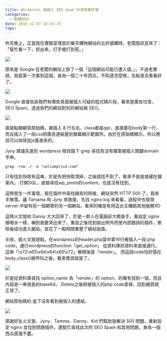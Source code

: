 ```yaml
---
title: Wordpress 被植入 SEO Spam 的清除事件簿
categories:
  - 軟體研討
date: 2016-12-07 10:55:19
tags:
---
```

<!-- more -->
昨天晚上，正當我在實驗室埋首於樂天購物網站的五折搶購時，老闆發訊息來了：「幫忙看一下，抓出來，打手槍打到死。」

![](https://imgur.com/6Uh2Mci.jpg)

原來是 Google 在老闆的網站上掛了一個「這個網站可能已遭入侵。」，不過老實說，我是第一次看到這個，身為一個二十年西瓜，不知道怎麼做，先點進去看看好了。

![](https://imgur.com/xB6mA7S.jpg)

Google 直接告訴我們有哪些頁面被插入可疑的程式碼片段，看來是廣告垃圾，SEO Spam，透過我們的網站對別的網站做 SEO。

![](https://imgur.com/cbCp8Vv.jpg)

直接點開網頁原始碼，被插入 8 行左右，class都是qpr，直接塞在body第一行，而且插入了一段css把廣告連結塞到螢幕顯示範圍外。由於在原始碼顯示，所以應該可以排除從js塞進來的。

Jyny 建議先進到 wordpress 根目錄下 grep 尋找有沒有檔案被插入關鍵domain字串。

```Console=
grep -rnw ./ -e "valiumprice.com"
```

只有找到快取有這串，於是先把快取清掉，之後就找不到了，看來不是直接藏在檔案內。
打開SQL，直接尋找wp_posts的content，也是沒有找到。

這時發生一件事情，我在插件中尋找線索的時候，網站突然 HTTP 500 了，我束手無策。讓 Tamama 和 Jyny 來救援，先找 nginx log 來看看，過程中也發現 server 中留有前一個網管的另一個網站，看來的確是有用這台主機跑其他服務XD

這時火文狼和 Danny 大大回來了，於是一群人在電腦前大顯身手，重設定 nginx 跟喝水一樣，嚇到我要哭出來了。重設之後找到拋出例外而使內部錯誤的插件，刪除後成功進入網站。並花了一點時間重整了網站版面。

半夜，經火文狼提點，在wordpress的header.php當中第16行被插入一段 php code，運行wordpress的function「get_option」
從資料庫抓資料來直接運行。這串「\x72\x65\x6e\x64\x65\x72」解碼後是「render」。
而這段code恰好插在body_class()被呼叫之後，看來應該就是了。

![](https://imgur.com/8qkEGnA.jpg)

於是從資料庫尋找 option_name 為「render」的 option，的確有找到一個，而且內容是一串很長的base64。
Delete之後把被插入的php code拿掉，回到網頁就正常了。

網站原始碼的 <body> 底下沒有看到被插入的連結。

![](https://imgur.com/0c8hWi0.jpg)

感謝好友火文狼、Jyny、Tamma、Danny、Kid 們幫助我解決 500 問題，重新設定 nginx 並找到問題插件。還幫忙尋找此次的 SEO Spam 和其他問題。身為一個西瓜感激不盡。